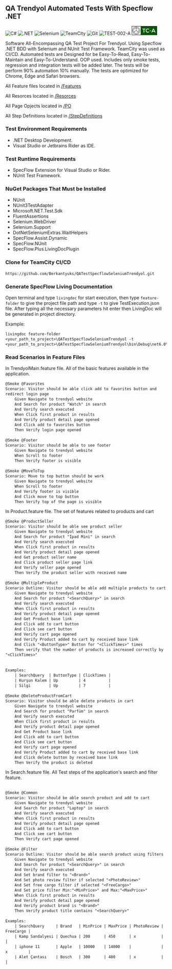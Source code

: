## QA Trendyol Automated Tests With Specflow .NET

 ![C#](https://img.shields.io/badge/C%23-000000?style=for-the-badge&logo=c-sharp&logoColor=white)
 ![.NET](https://img.shields.io/badge/.NET-000000?style=for-the-badge&logo=dotnet&logoColor=white)
 ![Selenium](https://img.shields.io/badge/Selenium-000000?style=for-the-badge&logo=Selenium&logoColor=white)
 ![TeamCity](https://img.shields.io/badge/TeamCity-000000?style=for-the-badge&logo=TeamCity&logoColor=white)
 ![Git](https://img.shields.io/badge/GIT-000000?style=for-the-badge&logo=git&logoColor=white)
 ![TEST-002-A](https://img.shields.io/badge/TEST%20002%20A-000000?style=for-the-badge&logo=null&logoColor=white)
<a href="https://github.com/Berkantyuks/QA-Project-Test-Classification-Mark#test-class-a" rel="tc-a"><img width="79px" style="border-width: 0;" src="https://github.com/Berkantyuks/QA-Project-Test-Classification-Mark/blob/main/TCM-114x40/114x40-tc-a.png" alt="tc-a" /></a>

<p>Software All-Encompassing QA Test Project For Trendyol. Using Specflow .NET BDD with Selenium and NUnit Test Framework. TeamCity was used as CI/CD. Automated tests are Designed for be Easy-To-Read, Easy-To-Maintain and Easy-To-Understand. OOP used. Includes only smoke tests, regression and integration tests will be added later.
The tests will be perform 90% automation 10% manually. The tests are optimized for Chrome, Edge and Safari browsers.</p>

<p>All Feature files located in <a href="https://github.com/Berkantyuks/QATestSpecflowSeleniumTrendyol/tree/master/QATestSpecflowSeleniumTrendyol/Features">/Features</a></p>
<p>All Resorces located in <a href="https://github.com/Berkantyuks/QATestSpecflowSeleniumTrendyol/tree/master/QATestSpecflowSeleniumTrendyol/Resources">/Resorces</a></p>
<p>All Page Opjects located in <a href="https://github.com/Berkantyuks/QATestSpecflowSeleniumTrendyol/tree/master/QATestSpecflowSeleniumTrendyol/PO">/PO</a></p>
<p>All Step Definitions located in <a href="https://github.com/Berkantyuks/QATestSpecflowSeleniumTrendyol/tree/master/QATestSpecflowSeleniumTrendyol/StepDefinitions">/StepDefinitions</a></p>

### Test Environment Requirements
- .NET Desktop Development.
- Visual Studio or Jetbrains Rider as IDE.

### Test Runtime Requirements
- SpecFlow Extension for Visual Studio or Rider.
- NUnit Test Framework.

### NuGet Packages That Must be Installed
- NUnit
- NUnit3TestAdapter
- Microsoft.NET.Test.Sdk
- FluentAssertions
- Selenium.WebDriver
- Selenium.Support
- DotNetSeleniumExtras.WaitHelpers
- SpecFlow.Assist.Dynamic
- SpecFlow.NUnit
- SpecFlow.Plus.LivingDocPlugin

### Clone for TeamCity CI/CD
```
https://github.com/Berkantyuks/QATestSpecflowSeleniumTrendyol.git
```
### Generate SpecFlow Living Documentation
Open terminal and type  ```livingdoc``` for start execution, then type  ```feature-folder``` to give the project file path and type ```-t``` to give TestExecution.json file. After typing all the necessary parameters hit enter then LivingDoc will be generated in project directory.

Example:
 ```
livingdoc feature-folder <your_path_to_project>\QATestSpecflowSeleniumTrendyol -t <your_path_to_project>\QATestSpecflowSeleniumTrendyol\bin\Debug\net6.0\TestExecution.json
 ```
### Read Scenarios in Feature Files

In TrendyolMain.feature file. All of the basic features available in the application.

```gherkin
@Smoke @Favorites
Scenario: Visitor should be able click add to favorites button and redirect login page
	Given Navigate to trendyol website
	And Search for product "Watch" in search
	And Verify search executed
	When Click first product in results
	And Verify product detail page opened
	And Click add to favorites button
	Then Verify login page opened

@Smoke @Footer
Scenario: Visitor should be able to see footer
	Given Navigate to trendyol website
	When Scroll to footer
	Then Verify footer is visible

@Smoke @MoveToTop
Scenario: Move to top button should be work
	Given Navigate to trendyol website
	When Scroll to footer
	And Verify footer is visible
	And Click move to top button
	Then Verify top of the page is visible
```

In Product.feature file. The set of features related to products and cart

```gherkin
@Smoke @ProductSeller
Scenario: Visitor should be able see product seller
	Given Navigate to trendyol website
	And Search for product "İpad Mini" in search
	And Verify search executed
	When Click first product in results
	And Verify product detail page opened
	And Get product seller name
	And Click product seller page link
	And Verify seller page opened
	Then Verify the product seller with received name

@Smoke @MultipleProduct
Scenario Outline: Visitor should be able add multiple products to cart
	Given Navigate to trendyol website
	And Search for product "<SearchQuery>" in search
	And Verify search executed
	When Click first product in results
	And Verify product detail page opened
	And Get Product base link
	And Click add to cart button
	And Click see cart button
	And Verify cart page opened
	And Verify Product added to cart by received base link
	And Click "<ButtonType>" Button for "<ClickTimes>" times
	Then verify that the number of products is increased correctly by "<ClickTimes>"


Examples: 
	| SearchQuery  | ButtonType | ClickTimes |
	| Kurşun Kalem | Up         | 4          |
	| Silgi        | Up         | 7          |

@Smoke @DeleteProductFromCart
Scenario: Visitor should be able delete products in cart
	Given Navigate to trendyol website
	And Search for product "Parfüm" in search
	And Verify search executed
	When Click first product in results
	And Verify product detail page opened
	And Get Product base link
	And Click add to cart button
	And Click see cart button
	And Verify cart page opened
	And Verify Product added to cart by received base link
	And Click delete button by received base link
	Then Verify the product is deleted
```

In Search.feature file. All Test steps of the application's search and filter feature.

```gherkin

@Smoke @Common
Scenario: Visitor should be able search product and add to cart
	Given Navigate to trendyol website
	And Search for product "Laptop" in search
	And Verify search executed
	When Click first product in results
	And Verify product detail page opened
	And Click add to cart button
	And Click see cart button
	Then Verify cart page opened

@Smoke @Filter
Scenario Outline: Visitor should be able search product using filters
	Given Navigate to trendyol website
	And Search for product "<SearchQuery>" in search
	And Verify search executed
	And Set brand filter to "<Brand>"
	And Set photo review filter if selected "<PhotoReview>"
	And Set free cargo filter if selected "<FreeCargo>"
	And Set price filter Min:"<MinPrice>" and Max:"<MaxPrice>"
	When Click first product in results
	And Verify product detail page opened
	And Verify product brand is "<Brand>"
	Then Verify product title contains "<SearchQuery>"

Examples: 
	| SearchQuery     | Brand   | MinPrice | MaxPrice | PhotoReview | FreeCargo |
	| Kamp Sandalyesi | Quechua | 200      | 450      | x           |           |
	| iphone 11       | Apple   | 10000    | 14000    |             | x         |
	| Alet Çantası    | Bosch   | 300      | 400      | x           |           |

```


